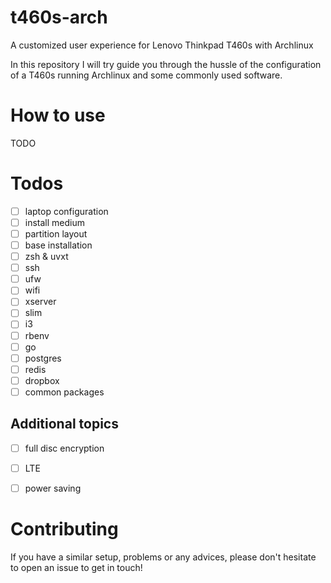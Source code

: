 # t460s-arch
A customized user experience for Lenovo Thinkpad T460s with Archlinux

In this repository I will try guide you through the hussle of the configuration of a T460s running Archlinux and some commonly used software.

# How to use

TODO


# Todos

- [ ] laptop configuration
- [ ] install medium
- [ ] partition layout
- [ ] base installation
- [ ] zsh & uvxt
- [ ] ssh
- [ ] ufw
- [ ] wifi
- [ ] xserver
- [ ] slim
- [ ] i3
- [ ] rbenv
- [ ] go
- [ ] postgres
- [ ] redis
- [ ] dropbox
- [ ] common packages

## Additional topics

- [ ] full disc encryption
- [ ] LTE 
- [ ] power saving



# Contributing

If you have a similar setup, problems or any advices, please don't hesitate to open an issue to get in touch!
